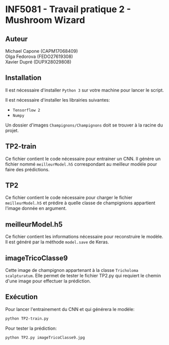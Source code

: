 # INF5081 - Travail pratique 2 - Mushroom Wizard

## Auteur
Michael Capone (CAPM17068409)  
Olga Fedorova (FEDO27619308)  
Xavier Dupré (DUPX28029808)

## Installation

Il est nécessaire d'installer `Python 3` sur votre machine pour lancer le script.

Il est nécessaire d'installer les librairies suivantes:
* `Tensorflow 2`
* `Numpy`

Un dossier d'images `Champignons/Champignons` doit se trouver à la racine du projet.

## TP2-train

Ce fichier contient le code nécessaire pour entrainer un CNN. Il génère un fichier nommé `meilleurModel.h5` correspondant au meilleur modèle pour faire des prédictions.

## TP2

Ce fichier contient le code nécessaire pour charger le fichier `meilleurModel.h5` et prédire à quelle classe de champignions appartient l'image donnée en argument.

## meilleurModel.h5

Ce fichier contient les informations nécessaire pour reconstruire le modèle. Il est généré par la méthode `model.save` de Keras.

## imageTricoClasse9

Cette image de champignon appartenant à la classe `Tricholoma scalpturatum`. Elle permet de tester le fichier TP2.py qui requiert le chemin d'une image pour effectuer la prédiction.

## Exécution

Pour lancer l'entrainement du CNN et qui générera le modèle:
```sh
python TP2-train.py
```

Pour tester la prédiction:
```sh
python TP2.py imageTricoClasse9.jpg
```
